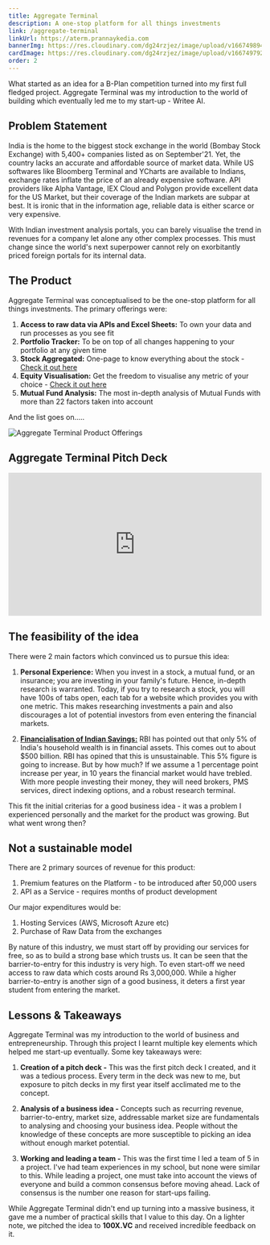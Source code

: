 ```yaml
---
title: Aggregate Terminal
description: A one-stop platform for all things investments
link: /aggregate-terminal
linkUrl: https://aterm.prannaykedia.com
bannerImg: https://res.cloudinary.com/dg24rzjez/image/upload/v1667498943/personal-website/projects/aggregate-terminal/aggterm-banner.svg
cardImage: https://res.cloudinary.com/dg24rzjez/image/upload/v1667497921/personal-website/projects/aggregate-terminal/aggregate-terminal.svg
order: 2
---
```


What started as an idea for a B-Plan competition turned into my first full fledged project. Aggregate Terminal was my introduction to the world of building which eventually led me to my start-up - Writee AI.

## Problem Statement

India is the home to the biggest stock exchange in the world (Bombay Stock Exchange) with 5,400+ companies listed as on September'21. Yet, the country lacks an accurate and affordable source of market data. While US softwares like Bloomberg Terminal and YCharts are available to Indians, exchange rates inflate the price of an already expensive software. API providers like Alpha Vantage, IEX Cloud and Polygon provide excellent data for the US Market, but their coverage of the Indian markets are subpar at best. It is ironic that in the information age, reliable data is either scarce or very expensive.

With Indian investment analysis portals, you can barely visualise the trend in revenues for a company let alone any other complex processes. This must change since the world's next superpower cannot rely on exorbitantly priced foreign portals for its internal data.

## The Product

Aggregate Terminal was conceptualised to be the one-stop platform for all things investments. The primary offerings were:

1. **Access to raw data via APIs and Excel Sheets:** To own your data and run processes as you see fit
2. **Portfolio Tracker:** To be on top of all changes happening to your portfolio at any given time
3. **Stock Aggregated:** One-page to know everything about the stock - [Check it out here](https://aterm.prannaykedia.com/stocks/ticker/PIDILITIND.NS)
4. **Equity Visualisation:** Get the freedom to visualise any metric of your choice - [Check it out here](https://aterm.prannaykedia.com/stocks/fundamental-charts)
5. **Mutual Fund Analysis:** The most in-depth analysis of Mutual Funds with more than 22 factors taken into account

And the list goes on.....

![Aggregate Terminal Product Offerings](https://res.cloudinary.com/dg24rzjez/image/upload/v1667499954/personal-website/projects/aggregate-terminal/product-offering.png)

## Aggregate Terminal Pitch Deck

<div style="position: relative; width: 100%; padding-bottom: 56.25%;">
    <iframe 
        src="https://drive.google.com/file/d/1QAZKRsRiwIdmDYPd7lunRzL-DiOBG96h/preview" 
        frameborder="0" 
        allowfullscreen="true" 
        mozallowfullscreen="true" 
        webkitallowfullscreen="true"
        style="position: absolute; top: 0; left: 0; width: 100%; height: 100%;"
    ></iframe>
</div>

## The feasibility of the idea

There were 2 main factors which convinced us to pursue this idea:

1. **Personal Experience:** When you invest in a stock, a mutual fund, or an insurance; you are investing in your family's future. Hence, in-depth research is warranted. Today, if you try to research a stock, you will have 100s of tabs open, each tab for a website which provides you with one metric. This makes researching investments a pain and also discourages a lot of potential investors from even entering the financial markets.

2. [**Financialisation of Indian Savings:**](https://www.bajajfinservmarkets.in/discover/journals/blogs/investment/the-financialisation-of-indian-savings-explained/) RBI has pointed out that only 5% of India's household wealth is in financial assets. This comes out to about $500 billion. RBI has opined that this is unsustainable. This 5% figure is going to increase. But by how much? If we assume a 1 percentage point increase per year, in 10 years the financial market would have trebled. With more people investing their money, they will need brokers, PMS services, direct indexing options, and a robust research terminal.

This fit the initial criterias for a good business idea - it was a problem I experienced personally and the market for the product was growing. But what went wrong then?

## Not a sustainable model

There are 2 primary sources of revenue for this product:

1. Premium features on the Platform - to be introduced after 50,000 users
2. API as a Service - requires months of product development

Our major expenditures would be:

1. Hosting Services (AWS, Microsoft Azure etc)
2. Purchase of Raw Data from the exchanges

By nature of this industry, we must start off by providing our services for free, so as to build a strong base which trusts us. It can be seen that the barrier-to-entry for this industry is very high. To even start-off we need access to raw data which costs around Rs 3,000,000. While a higher barrier-to-entry is another sign of a good business, it deters a first year student from entering the market.

## Lessons & Takeaways

Aggregate Terminal was my introduction to the world of business and entrepreneurship. Through this project I learnt multiple key elements which helped me start-up eventually. Some key takeaways were:

1. **Creation of a pitch deck -** This was the first pitch deck I created, and it was a tedious process. Every term in the deck was new to me, but exposure to pitch decks in my first year itself acclimated me to the concept.

2. **Analysis of a business idea -** Concepts such as recurring revenue, barrier-to-entry, market size, addressable market size are fundamentals to analysing and choosing your business idea. People without the knowledge of these concepts are more susceptible to picking an idea without enough market potential.

3. **Working and leading a team -** This was the first time I led a team of 5 in a project. I've had team experiences in my school, but none were similar to this. While leading a project, one must take into account the views of everyone and build a common consensus before moving ahead. Lack of consensus is the number one reason for start-ups failing.

While Aggregate Terminal didn't end up turning into a massive business, it gave me a number of practical skills that I value to this day. On a lighter note, we pitched the idea to **100X.VC** and received incredible feedback on it.
